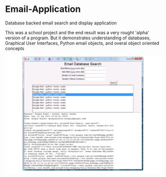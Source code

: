 # Email-Application
Database backed email search and display application

This was a school project and the end result was a very 
rought 'alpha' version of a program. But it demonstrates
understanding of databases, Graphical User Interfaces, 
Python email objects, and overal object oriented concepts


![alt text](https://github.com/2achary/Email-Program/blob/master/emailgui.png "Screen shot of application running")

[logo]: https://github.com/2achary/Email-Program/blob/master/emailgui.png ""
